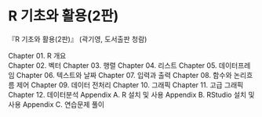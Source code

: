 # R 기초와 활용(2판)
『R 기초와 활용(2판)』 (곽기영, 도서출판 청람)

Chapter 01. R 개요   
Chapter 02. 벡터
Chapter 03. 행렬
Chapter 04. 리스트
Chapter 05. 데이터프레임
Chapter 06. 텍스트와 날짜
Chapter 07. 입력과 출력
Chapter 08. 함수와 논리흐름 제어
Chapter 09. 데이터 전처리
Chapter 10. 그래픽
Chapter 11. 고급 그래픽
Chapter 12. 데이터분석
Appendix A. R 설치 및 사용
Appendix B. RStudio 설치 및 사용
Appendix C. 연습문제 풀이
